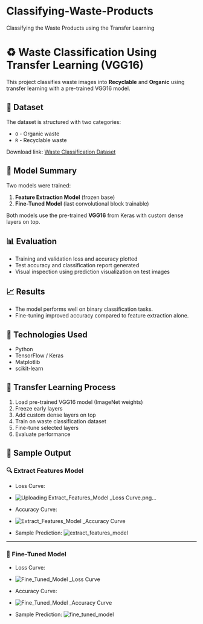 # Classifying-Waste-Products
Classifying the Waste Products using the Transfer Learning

# ♻️ Waste Classification Using Transfer Learning (VGG16)

This project classifies waste images into **Recyclable** and **Organic** using transfer learning with a pre-trained VGG16 model.

## 📁 Dataset

The dataset is structured with two categories:
- `O` - Organic waste
- `R` - Recyclable waste

Download link: [Waste Classification Dataset](https://cf-courses-data.s3.us.cloud-object-storage.appdomain.cloud/kd6057VPpABQ2FqCbgu9YQ/o-vs-r-split-reduced-1200.zip)

## 🧠 Model Summary

Two models were trained:
1. **Feature Extraction Model** (frozen base)
2. **Fine-Tuned Model** (last convolutional block trainable)

Both models use the pre-trained **VGG16** from Keras with custom dense layers on top.

## 📊 Evaluation

- Training and validation loss and accuracy plotted
- Test accuracy and classification report generated
- Visual inspection using prediction visualization on test images

## 📈 Results

- The model performs well on binary classification tasks.
- Fine-tuning improved accuracy compared to feature extraction alone.

## 🧪 Technologies Used

- Python
- TensorFlow / Keras
- Matplotlib
- scikit-learn

## 🔁 Transfer Learning Process

1. Load pre-trained VGG16 model (ImageNet weights)
2. Freeze early layers
3. Add custom dense layers on top
4. Train on waste classification dataset
5. Fine-tune selected layers
6. Evaluate performance

## 📸 Sample Output

### 🔍 Extract Features Model
- Loss Curve:
- ![Uploading Extract_Features_Model _Loss Curve.png…]()

- Accuracy Curve:
- ![Extract_Features_Model _Accuracy Curve](https://github.com/user-attachments/assets/733c5d74-732f-49af-ac3a-d7349110eabe)

- Sample Prediction:
  ![extract_features_model](https://github.com/user-attachments/assets/b3bdd9a6-83dd-4247-bb1b-dd48406cbfb0)


---

### 🧪 Fine-Tuned Model
- Loss Curve:
- ![Fine_Tuned_Model _Loss Curve](https://github.com/user-attachments/assets/900990f4-aa7b-4374-8b26-c5568a43c78d)

- Accuracy Curve:
- ![Fine_Tuned_Model _Accuracy Curve](https://github.com/user-attachments/assets/55f4097d-707b-423d-9965-147bf8266f29)

- Sample Prediction:
  ![fine_tuned_model](https://github.com/user-attachments/assets/01032901-36dd-4e66-b68a-c3337b50fb7f)







